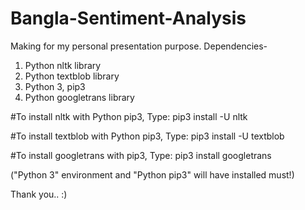 # Bangla-Sentiment-Analysis
Making for my personal presentation purpose. 
Dependencies-

1. Python nltk library
2. Python textblob library
3. Python 3, pip3
4. Python googletrans library

#To install nltk with Python pip3, Type: pip3 install -U nltk

#To install textblob with Python pip3, Type: pip3 install -U textblob

#To install googletrans with pip3, Type: pip3 install googletrans


("Python 3" environment and "Python pip3" will have installed must!)

Thank you.. :)
